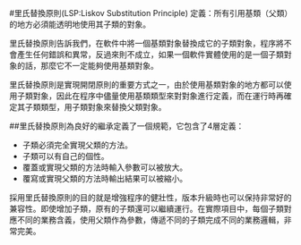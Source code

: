 #里氏替換原則(LSP:Liskov Substitution Principle)
定義：所有引用基類（父類）的地方必須能透明地使用其子類的對象。    
  
里氏替換原則告訴我們，在軟件中將一個基類對象替換成它的子類對象，程序將不會產生任何錯誤和異常，反過來則不成立，如果一個軟件實體使用的是一個子類對象的話，那麼它不一定能夠使用基類對象。

里氏替換原則是實現開閉原則的重要方式之一，由於使用基類對象的地方都可以使用子類對象，因此在程序中儘量使用基類類型來對對象進行定義，而在運行時再確定其子類類型，用子類對象來替換父類對象。  

##里氏替換原則為良好的繼承定義了一個規範，它包含了4層定義：
 * 子類必須完全實現父類的方法。
 * 子類可以有自己的個性。
 * 覆蓋或實現父類的方法時輸入參數可以被放大。
 * 覆寫或實現父類的方法時輸出結果可以被縮小。
  
採用里氏替換原則的目的就是增強程序的健壯性，版本升級時也可以保持非常好的兼容性。即使增加子類，原有的子類還可以繼續運行。在實際項目中，每個子類對應不同的業務含義，使用父類作為參數，傳遞不同的子類完成不同的業務邏輯，非常完美。